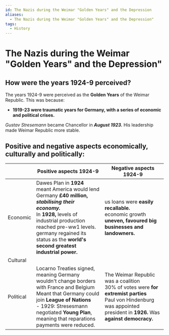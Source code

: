 ```yaml
---
id: The Nazis during the Weimar "Golden Years" and the Depression
aliases:
  - The Nazis during the Weimar "Golden Years" and the Depression"
tags:
  - History
---
```


# The Nazis during the Weimar "Golden Years" and the Depression"

## How were the years 1924-9 perceived?

The years 1924-9 were perceived as the **Golden Years** of the Weimar Republic. This was because:

- **1919-23 were traumatic years for Germany, with a series of economic and political crises.** 

*Gustav Stresemann* became Chancellor in ***August 1923.*** His leadership made Weimar Republic more stable.

## Positive and negative aspects economically, culturally and politically:

|           | Positive aspects 1924-9                                                                                                                                                                                                                                                  | Negative aspects 1924-9                                                                                                                                                           |
| --------- | ------------------------------------------------------------------------------------------------------------------------------------------------------------------------------------------------------------------------------------------------------------------------ | --------------------------------------------------------------------------------------------------------------------------------------------------------------------------------- |
| Economic  |  Dawes Plan in **1924** meant America would lend Germany **£40 million, *stabilising their economy.*** <br> In **1928,** levels of industrial production reached pre-ww1 levels.<br>germany regained its status as the **world's second greatest industrial power.** |us loans were **easily recallable.** <br>economic growth **uneven, favoured big businesses and landowners.**                                                                   |
| Cultural  |                                                                                                                                                                                                                                                                          |                                                                                                                                                                                   |
| Political | Locarno Treaties signed, meaning Germany wouldn't change borders with France and Belgium<br>Meant that Germany could join **League of Nations**<br>- 1929: Stresesmann negotiated **Young Plan**, meaning that reparations payments were reduced.                    |  The Weimar Republic was a coalition <br>30% of votes were **for extremist parties** <br>Paul von Hindenburg was appointed president in **1926.** Was **against democracy.** |
